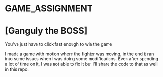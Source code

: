 # GAME_ASSIGNMENT
# [Ganguly the BOSS]
You've just have to click fast enough to win the game

I made a game with motion where the fighter was moving, in the end it ran into some issues when i was doing some modifications. Even after spending a lot of time on it, I was not able to fix it but I'll share the code to that as well in this repo.
